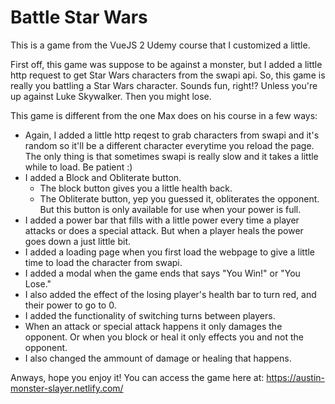 # Battle Star Wars

This is a game from the VueJS 2 Udemy course that I customized a little.

First off, this game was suppose to be against a monster, but I added a little http request to get Star Wars characters from the swapi api. So, this game is really you battling a Star Wars character. Sounds fun, right!? Unless you're up against Luke Skywalker. Then you might lose. 

This game is different from the one Max does on his course in a few ways:

* Again, I added a little http reqest to grab characters from swapi and it's random so it'll be a different character everytime you reload the page. The only thing is that sometimes swapi is really slow and it takes a little while to load. Be patient :)
* I added a Block and Obliterate button. 
  * The block button gives you a little health back.
  * The Obliterate button, yep you guessed it, obliterates the opponent. But this button is only available for use when your power is full.
* I added a power bar that fills with a little power every time a player attacks or does a special attack. But when a player heals the power goes down a just little bit.
* I added a loading page when you first load the webpage to give a little time to load the character from swapi.
* I added a modal when the game ends that says "You Win!" or "You Lose."
* I also added the effect of the losing player's health bar to turn red, and their power to go to 0.
* I added the functionality of switching turns between players. 
* When an attack or special attack happens it only damages the opponent. Or when you block or heal it only effects you and not the opponent.
* I also changed the ammount of damage or healing that happens.

Anways, hope you enjoy it! You can access the game here at: https://austin-monster-slayer.netlify.com/

